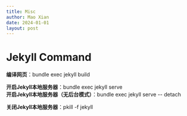 ```yaml
---
title: Misc
author: Mao Xian
date: 2024-01-01
layout: post
---
```


# Jekyll Command
<strong>编译网页</strong>：bundle exec jekyll build  

<strong>开启Jekyll本地服务器</strong>：bundle exec jekyll serve  
<strong>开启Jekyll本地服务器（无后台模式）</strong>：bundle exec jekyll serve -- detach  

<strong>关闭Jekyll本地服务器</strong>：pkill -f jekyll  
